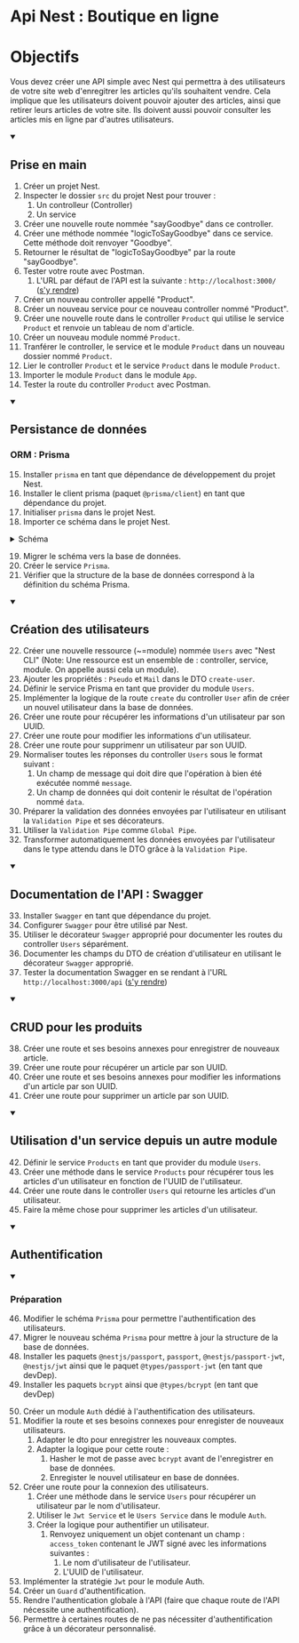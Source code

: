 # Api Nest : Boutique en ligne

# Objectifs

Vous devez créer une API simple avec Nest qui permettra à des utilisateurs de votre site web d'enregitrer les articles qu'ils souhaitent vendre. Cela implique que les utilisateurs doivent pouvoir ajouter des articles, ainsi que retirer leurs articles de votre site. Ils doivent aussi pouvoir consulter les articles mis en ligne par d'autres utilisateurs.

<details open><summary><h2>Prise en main</h2></summary>

1. Créer un projet Nest.
2. Inspecter le dossier `src` du projet Nest pour trouver :
   1. Un controlleur (Controller)
   2. Un service
3. Créer une nouvelle route nommée "sayGoodbye" dans ce controller.
4. Créer une méthode nommée "logicToSayGoodbye" dans ce service. Cette méthode doit renvoyer "Goodbye".
5. Retourner le résultat de "logicToSayGoodbye" par la route "sayGoodbye".
6. Tester votre route avec Postman.
   1. L'URL par défaut de l'API est la suivante : `http://localhost:3000/` ([s'y rendre](http://localhost:3000/))
7. Créer un nouveau controller appellé "Product".
8. Créer un nouveau service pour ce nouveau controller nommé "Product".
9. Créer une nouvelle route dans le controller `Product` qui utilise le service `Product` et renvoie un tableau de nom d'article.
10. Créer un nouveau module nommé `Product`.
11. Tranférer le controller, le service et le module `Product` dans un nouveau dossier nommé `Product`.
12. Lier le controller `Product` et le service `Product` dans le module `Product`.
13. Importer le module `Product` dans le module `App`.
14. Tester la route du controller `Product` avec Postman.
</details>
<details open><summary><h2>Persistance de données</h2></summary>

### ORM : Prisma

15. Installer `prisma` en tant que dépendance de développement du projet Nest.
16. Installer le client prisma (paquet `@prisma/client`) en tant que dépendance du projet.
17. Initialiser `prisma` dans le projet Nest.
18. Importer ce schéma dans le projet Nest.
<details>  
<summary>Schéma</summary>

```prisma
generator client {
  provider = "prisma-client-js"
}

datasource db {
  provider = "postgresql"
  url      = env("DB_URL")
}

model Products {
  UUID        String @id(map: "products_uuid") @unique() @default(uuid()) @db.VarChar(36) //UUIDv4
  Name        String @db.VarChar(50)
  Price       Int
  Description String @db.Text()
  authorUUID  String @db.VarChar(36) // Ref to UUIDv4
  Author      Users  @relation(map: "product_author", fields: [authorUUID], references: [UUID])
}

model Users {
  UUID     String     @id(map: "users_uuid") @unique() @default(uuid()) @db.VarChar(36) //UUIDv4
  Pseudo   String     @unique() @db.VarChar(50)
  Mail     String     @unique() @db.VarChar(75)
  Products Products[]
}
```

</details>

19. Migrer le schéma vers la base de données.
20. Créer le service `Prisma`.
21. Vérifier que la structure de la base de données correspond à la définition du schéma Prisma.

</details>
<details open><summary><h2>Création des utilisateurs</h2></summary>

22. Créer une nouvelle ressource (~=module) nommée `Users` avec "Nest CLI" (Note: Une ressource est un ensemble de : controller, service, module. On appelle aussi cela un module). 
23. Ajouter les propriétés : `Pseudo` et `Mail` dans le DTO `create-user`.
24. Définir le service Prisma en tant que provider du module `Users`.
25. Implémenter la logique de la route `create` du controller `User` afin de créer un nouvel utilisateur dans la base de données.
26. Créer une route pour récupérer les informations d'un utilisateur par son UUID.
27. Créer une route pour modifier les informations d'un utilisateur.
28. Créer une route pour supprimenr un utilisateur par son UUID.
29. Normaliser toutes les réponses du controller `Users` sous le format suivant : 
    1. Un champ de message qui doit dire que l'opération à bien été exécutée nommé `message`.
    2. Un champ de données qui doit contenir le résultat de l'opération nommé `data`.
30. Préparer la validation des données envoyées par l'utilisateur en utilisant la `Validation Pipe` et ses décorateurs.
31. Utiliser la `Validation Pipe` comme `Global Pipe`.
32. Transformer automatiquement les données envoyées par l'utilisateur dans le type attendu dans le DTO grâce à la `Validation Pipe`.

</details>
<details open>
<summary><h2>Documentation de l'API : Swagger</h2></summary>

33. Installer `Swagger` en tant que dépendance du projet.
34. Configurer `Swagger` pour être utilisé par Nest.
35. Utiliser le décorateur `Swagger` approprié pour documenter les routes du controller `Users` séparément.
36. Documenter les champs du DTO de création d'utilisateur en utilisant le décorateur `Swagger` approprié.
37. Tester la documentation Swagger en se rendant à l'URL `http://localhost:3000/api` ([s'y rendre](http://localhost:3000/api))

</details>
<details open>
<summary><h2>CRUD pour les produits</h2></summary>

38. Créer une route et ses besoins annexes pour enregistrer de nouveaux article.
39. Créer une route pour récupérer un article par son UUID.
40. Créer une route et ses besoins annexes pour modifier les informations d'un article par son UUID.
41. Créer une route pour supprimer un article par son UUID.

</details>
<details open>
<summary><h2>Utilisation d'un service depuis un autre module</h2></summary>

42. Définir le service `Products` en tant que provider du module `Users`.
43. Créer une méthode dans le service `Products` pour récupérer tous les articles d'un utilisateur en fonction de l'UUID de l'utilisateur.
44. Créer une route dans le controller `Users` qui retourne les articles d'un utilisateur.
45. Faire la même chose pour supprimer les articles d'un utilisateur.

</details>

<details open>
<summary><h2>Authentification</h2></summary>

<details open>
<summary><h3>Préparation</h3></summary>

46. Modifier le schéma `Prisma` pour permettre l'authentification des utilisateurs.
47. Migrer le nouveau schéma `Prisma` pour mettre à jour la structure de la base de données.
48. Installer les paquets `@nestjs/passport`, `passport`, `@nestjs/passport-jwt`, `@nestjs/jwt` ainsi que le paquet `@types/passport-jwt` (en tant que devDep).
49. Installer les paquets `bcrypt` ainsi que `@types/bcrypt` (en tant que devDep) 

</details>

50. Créer un module `Auth` dédié à l'authentification des utilisateurs.
51. Modifier la route et ses besoins connexes pour enregister de nouveaux utilisateurs.
    1. Adapter le dto pour enregistrer les nouveaux comptes.
    2. Adapter la logique pour cette route :
       1. Hasher le mot de passe avec `bcrypt` avant de l'enregistrer en base de données.
       2. Enregister le nouvel utilisateur en base de données.
52. Créer une route pour la connexion des utilisateurs.
    1. Créer une méthode dans le service `Users` pour récupérer un utilisateur par le nom d'utilisateur.
    2. Utiliser le `Jwt Service` et le `Users Service` dans le module `Auth`.
    3. Créer la logique pour authentifier un utilisateur.
       1. Renvoyez uniquement un objet contenant un champ : `access_token` contenant le JWT signé avec les informations suivantes :
          1. Le nom d'utilisateur de l'utilisateur.
          2. L'UUID de l'utilisateur.
53. Implémenter la stratégie `Jwt` pour le module Auth.
54. Créer un `Guard` d'authentification.
55. Rendre l'authentication globale à l'API (faire que chaque route de l'API nécessite une authentification).
56. Permettre à certaines routes de ne pas nécessiter d'authentification grâce à un décorateur personnalisé.

</details>

